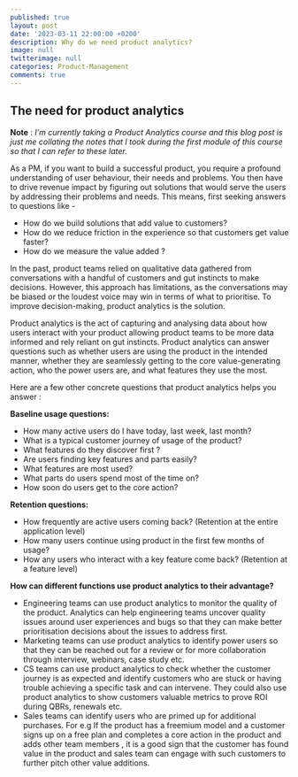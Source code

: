 ```yaml
---
published: true
layout: post
date: '2023-03-11 22:00:00 +0200'
description: Why do we need product analytics?
image: null
twitterimage: null
categories: Product-Management
comments: true
---
```

## The need for product analytics

**Note** : _I’m currently taking a Product Analytics course and this blog post is just me collating the notes that I took during the first module of this course so that I can refer to these later._

As a PM, if you want to build a successful product, you require a profound understanding of user behaviour, their needs and problems. You then have to drive revenue impact by figuring out solutions that would serve the users by addressing their problems and needs. This means, first seeking answers to questions like - 

- How do we build solutions that add value to customers?
- How do we reduce friction in the experience so that customers get value faster?
- How do we measure the value added ?

In the past, product teams relied on qualitative data gathered from conversations with a handful of customers and gut instincts to make decisions. However, this approach has limitations, as the conversations may be biased or the loudest voice may win in terms of what to prioritise. To improve decision-making, product analytics is the solution.

Product analytics is the act of capturing and analysing data about how users interact with your product allowing product teams to be more data informed and rely reliant on gut instincts. Product analytics can answer questions such as whether users are using the product in the intended manner, whether they are seamlessly getting to the core value-generating action, who the power users are, and what features they use the most.

Here are a few other concrete questions that product analytics helps you answer : 

**Baseline usage questions:** 

- How many active users do I have today, last week, last month?
- What is a typical customer journey of usage of the product?
- What features do they discover first ?
- Are users finding key features and parts easily?
- What features are most used?
- What parts do users spend most of the time on?
- How soon do users get to the core action?

**Retention questions:**
- How frequently are active users coming back? (Retention at the entire application level)
- How many users continue using product in the first few months of usage?
- How any users who interact with a key feature come back? (Retention at a feature level)

**How can different functions use product analytics to their advantage?**
- Engineering teams can use product analytics to monitor the quality of the product. Analytics can help engineering teams uncover quality issues around user experiences and bugs so that they can make better prioritisation decisions about the issues to address first.
- Marketing teams can use product analytics to identify power users so that they can be reached out for a review or for more collaboration through interview, webinars, case study etc.
- CS teams can use product analytics to check whether the customer journey is as expected and identify customers who are stuck or having trouble achieving a specific task and can intervene. They could also use product analytics to show customers valuable metrics to prove ROI during QBRs, renewals etc.
- Sales teams can identify users who are primed up for additional purchases. For e.g If the product has a freemium model and a customer signs up on a free plan and completes a core action in the product and adds other team members , it is a good sign that the customer has found value in the product and sales team can engage with such customers to further pitch other value additions.
